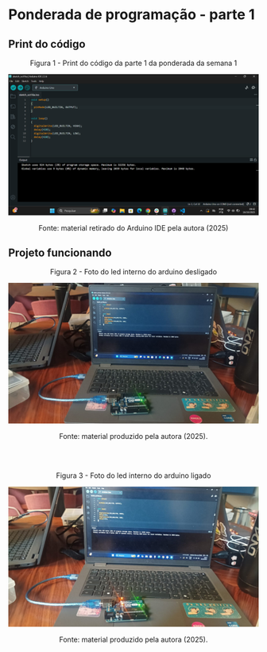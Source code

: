 # Ponderada de programação - parte 1

## Print do código
<div align = "center">
    <p>Figura 1 - Print do código da parte 1 da ponderada da semana 1</p>
</div>

![alt text](assets/codigo.png)
<div align = "center">
    <p>Fonte: material retirado do Arduino IDE pela autora (2025)</p>
</div>

## Projeto funcionando
<div align = "center">
    <p>Figura 2 - Foto do led interno do arduino desligado</p>
</div>

![alt text](assets/desligado.png)

<div align = "center">
    <p>Fonte: material produzido pela autora (2025).</p>
</div> <br><br>

<div align = "center">
    <p>Figura 3 - Foto do led interno do arduino ligado</p>
</div>

![alt text](assets/ligado.png)
<div align = "center">
    <p>Fonte: material produzido pela autora (2025).</p>
</div> <br><br>
